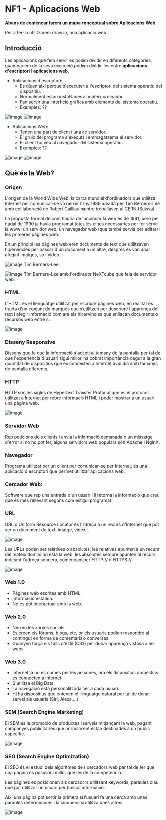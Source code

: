# NF1 - Aplicacions Web

**Abans de començar farem un mapa conceptual sobre Aplicacions Web.**

Per a fer-lo utilitzarem draw.io, una aplicació web.

## Introducció

Les aplicacions que fem servir es poden dividir en diferents categories, quan parlem de la seva execució podem dividir-les entre **aplicacions d'escriptori** i **aplicacions web**.

- Aplicacions d'escriptori:
  - Es diuen així perquè s'executen a l'escriptori del sistema operatiu del dispositiu.
  - Normalment estan instal·lades al mateix ordinador.
  - Fan servir una interfície gràfica amb elements del sistema operatiu.
  - Exemples: ??
    
![image](https://github.com/user-attachments/assets/493dd4f7-fc18-4ffc-b9e4-a7f9573a13c8)
![image](https://github.com/user-attachments/assets/cd1b9197-d861-4bc6-992c-478124e9d8a7)

- Aplicacions Web:
  - Tenen una part de client i una de servidor.
  - El gruix del programa s'executa i emmagatzema al servidor.
  - El client ho veu al navegador del sistema operatiu.
  - Exemples: ??
 
![image](https://github.com/user-attachments/assets/d50fa4a2-b4d4-415d-9fc1-40869b2c6ff2)
![image](https://github.com/user-attachments/assets/aab9193a-841f-4ac0-81ae-fd016d9ef969)

## Què és la Web?

### Origen

L'origen de la World Wide Web, la xarxa mundial d'ordinadors que utilitza Internet per comunicar-se va nèixer l'any 1989 ideada per Tim Berners-Lee amb col·laboració de Robert Cailliau mentre treballaven al CERN (Suïssa).

La proposta formal de com hauria de funcionar la web és de 1991, però pel nadal de 1990 ja havia programat totes les eines necessàries per fer servir la www: un servidor web, un navegador web (que també servia per editar) i les primeres pàgines web.

En un principi les pàgines web eren documents de text que utilitzaven hipervincles per passar d'un document a un altre, després es van anar afegint imatges, so i vídeo.

![image](https://github.com/user-attachments/assets/b15845b9-79ba-4a24-aea0-8959c5a53530)
Tim Berners-Lee.

![image](https://github.com/user-attachments/assets/ef811624-8f52-4863-994c-751c244d26e4)
Tim Berners-Lee amb l'ordinador NeXTcube que feia de servidor web.

### HTML

L'HTML és el llenguatge utilitzat per escriure pàgines web, en realitat es tracta d'un conjunt de marques que s'utilitzen per descriure l'aparença del text i afegir informació com ara els hipervincles que enllaçan documents o recursos web entre sí.

![image](https://github.com/user-attachments/assets/0a5f8d22-aa4d-47d8-9142-d18190ac705b)

### Disseny Responsive

Disseny que fa que la informació s'adapti al tamany de la pantalla per tal de que l'experiència d'usuari sigui millor, ha cobrat importància degut a la gran quantitat de dispositius que es connecten a Internet avui dia amb tamanys de pantalla diferents.

### HTTP

HTTP són les sigles de Hypertext Transfer Protocol que és el protocol utilitzat a Internet per rebre informació HTML i poder mostrar a un usuari una pàgina web.

![image](https://github.com/user-attachments/assets/e5780f79-346e-4336-af77-a0e859305318)

### Servidor Web

Rep peticions dels clients i envia la informació demanada o un missatge d'error si no ho pot fer, alguns servidors web populars són Apache i NginX.

### Navegador

Programa utilitzat per un client per comunicar-se per Internet, és una aplicació d'escriptori que permet utilitzar aplicacions web.

### Cercador Web:

Software que rep una entrada d'un usuari i li retorna la informació que creu que és més rellevant segons com estigui programat.

### URL
URL o Uniform Resource Locator és l'adreça a un recurs d'Internet que pot ser un document de text, imatge, vídeo...

![image](https://github.com/user-attachments/assets/cb04f805-e839-4f1f-be16-4f9decc6fdff)

Les URLs poden ser relatives o absolutes, les relatives apunten a un recurs del mateix domini on està la web, les absolutes sempre apunten al recurs indicant l'adreça sencera, començant per HTTP:// o HTTPS://

![image](https://github.com/user-attachments/assets/a35adaa2-572b-42b5-b00c-875013172e1e)

### Web 1.0

- Pàgines web escrites amb HTML.
- Informació estàtica.
- No es pot interactuar amb la web.
  
### Web 2.0

- Neixen les xarxes socials.
- Es creen els fòrums, blogs, etc, on els usuaris podien respondre al contingut en forma de comentaris o converses.
- Guanyen força els fulls d'estil (CSS) per donar aparença vistosa a les webs.

### Web 3.0

- Internet ja no és només per les persones, ara els dispositius domèstics es connecten a Internet.
- S'utilitza el Big Data.
- La navegació està personalitzada per a cada usuari.
- Hi ha dispositius que entenen el llenguatge natural per tal de donar servei als usuaris (Siri, Alexa,...)

### SEM (Search Engine Marketing)

El SEM és la promoció de productes i serveis mitjançant la web, pagant campanyes publicitàries que normalment estan destinades a un públic específic.

![image](https://github.com/user-attachments/assets/f0e6e0bb-c085-4e09-ae1e-c0836bb2f21d)

### SEO (Search Engine Optimization)

El SEO és el estudi dels algoritmes dels cercadors web per tal de fer que una pàgina es posicioni millor que les de la competència.

Les pàgines es posicionen als cercadors utilitzant keywords, paraules clau que pot utilitzar un usuari per buscar informació.

Així una pàgina pot sortir la primera si l'usuari fa una cerca amb unes paraules determinades i la cinquena si utilitza unes altres.

![image](https://github.com/user-attachments/assets/1faeec1b-ae30-4a24-9782-c3426bd48a01)





